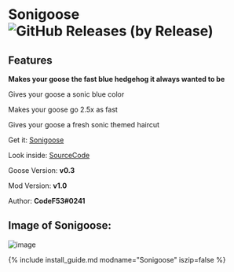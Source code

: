# Sonigoose ![GitHub Releases (by Release)](https://img.shields.io/github/downloads/CodeF53/DskptGoose-Sonigoose/total?logo=github)

## Features

**Makes your goose the fast blue hedgehog it always wanted to be**

Gives your goose a sonic blue color

Makes your goose go 2.5x as fast

Gives your goose a fresh sonic themed haircut

Get it: [Sonigoose](https://github.com/DesktopGooseUnofficial/ResourceHub/releases/download/Sonicgoose/Sonicgoose.dll)

Look inside: [SourceCode](https://github.com/CodeF53/DskptGoose-Sonigoose/tree/master/GooseMod_Sonigoose)

Goose Version: **v0.3**

Mod Version: **v1.0**

Author: **CodeF53#0241**

## Image of Sonigoose:

![image](https://media.discordapp.net/attachments/682124158381195264/682124858557333656/unknown.png)


{% include install_guide.md modname="Sonigoose" iszip=false %}
